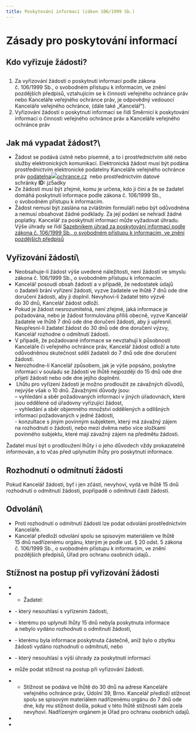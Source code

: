 ```yaml
---
title: Poskytování informací (zákon 106/1999 Sb.)
---
```

<!--StartFragment-->

# Zásady pro poskytování informací

<!--EndFragment-->

<!--StartFragment-->

## Kdo vyřizuje žádosti?

## <!--StartFragment-->

1. Za vyřizování žádostí o poskytnutí informací podle zákona č. 106/1999 Sb., o svobodném přístupu k informacím, ve znění pozdějších předpisů, vztahujícím se k činnosti veřejného ochránce práv nebo Kanceláře veřejného ochránce práv, je odpovědný vedouocí Kanceláře veřejného ochránce, (dále také „Kancelář“).
2. Vyřizování žádostí o poskytnutí informací se řídí Směrnicí k poskytování informací o činnosti veřejného ochránce práv a Kanceláře veřejného ochránce práv

<!--EndFragment-->

<!--StartFragment-->

## Jak má vypadat žádost?\
<!--EndFragment--><!--StartFragment-->

* Žádost se podává ústně nebo písemně, a to i prostřednictvím sítě nebo služby elektronických komunikací. Elektronická žádost musí být podána prostřednictvím elektronické podatelny Kanceláře veřejného ochránce práv [podatelna![](https://www.ochrance.cz/uploads/RTEmagicC_zavinac_38.png.png)ochrance.cz](mailto:podatelna@ochrance.cz)  nebo prostřednictvím datové schránky **ID:** jz5adky
* Ze žádosti musí být zřejmé, komu je určena, kdo ji činí a že se žadatel domáhá poskytnutí informace podle zákona č. 106/1999 Sb., o svobodném přístupu k informacím.
* Žádost nemusí být zaslána na zvláštním formuláři nebo být odůvodněna a nemusí obsahovat žádné podklady. Za její podání se nehradí žádné poplatky. Kancelář za poskytnutí informací může vyžadovat úhradu. Výše úhrady se řídí [Sazebníkem úhrad za poskytování informací podle zákona č. 106/1999 Sb., o svobodném přístupu k informacím, ve znění pozdějších předpisů](https://www.ochrance.cz/kancelar-vop/poskytovani-informaci-podle-zakona-c-1061999-sb/zasady-pro-poskytovani-informaci/sazebnik-uhrad-za-poskytovani-informaci-podle-zakona-c-1061999-sb-o-svobodnem-pristupu-k-informacim-ve-zneni-pozdejsich-predpisu/)

<!--EndFragment-->



<!--StartFragment-->

## Vyřizování žádostí\
<!--EndFragment--><!--StartFragment-->

* Neobsahuje-li žádost výše uvedené náležitosti, není žádostí ve smyslu zákona č. 106/1999 Sb., o svobodném přístupu k informacím.
* Kancelář posoudí obsah žádosti a v případě, že nedostatek údajů o žadateli brání vyřízení žádosti, vyzve žadatele ve lhůtě 7 dnů ode dne doručení žádosti, aby ji doplnil. Nevyhoví-li žadatel této výzvě do 30 dnů, Kancelář žádost odloží. 
* Pokud je žádost nesrozumitelná, není zřejmé, jaká informace je požadována, nebo je žádost formulována příliš obecně, vyzve Kancelář žadatele ve lhůtě 7 dnů ode dne doručení žádosti, aby ji upřesnil. Neupřesní-li žadatel žádost do 30 dnů ode dne doručení výzvy, Kancelář rozhodne o odmítnutí žádosti.
* V případě, že požadované informace se nevztahují k působnosti Kanceláře či veřejného ochránce práv, Kancelář žádost odloží a tuto odůvodněnou skutečnost sdělí žadateli do 7 dnů ode dne doručení žádosti.
* Nerozhodne-li Kancelář způsobem, jak je výše popsáno, poskytne informaci v souladu se žádostí ve lhůtě nejpozději do 15 dnů ode dne přijetí žádosti nebo ode dne jejího doplnění.
*  Lhůtu pro vyřízení žádosti je možno prodloužit ze závažných důvodů, nejvýše však o 10 dnů. Závažnými důvody jsou:\
  – vyhledání a sběr požadovaných informací v jiných úřadovnách, které jsou oddělené od úřadovny vyřizující žádost,\
  – vyhledání a sběr objemného množství oddělených a odlišných informací požadovaných v jedné žádosti,\
  - konzultace s jiným povinným subjektem, který má závažný zájem na rozhodnutí o žádosti, nebo mezi dvěma nebo více složkami povinného subjektu, které mají závažný zájem na předmětu žádosti.

Žadatel musí být o prodloužení lhůty i o jeho důvodech vždy prokazatelně informován, a to včas před uplynutím lhůty pro poskytnutí informace.

<!--EndFragment-->



<!--StartFragment-->

## Rozhodnutí o odmítnutí žádosti<!--EndFragment--><!--StartFragment-->

Pokud Kancelář žádosti, byť i jen zčásti, nevyhoví, vydá ve lhůtě 15 dnů rozhodnutí o odmítnutí žádosti, popřípadě o odmítnutí části žádosti.

<!--EndFragment-->

<!--StartFragment-->

## Odvolání\
<!--EndFragment--><!--StartFragment-->

* Proti rozhodnutí o odmítnutí žádosti lze podat odvolání prostřednictvím Kanceláře.
* Kancelář předloží odvolání spolu se spisovým materiálem ve lhůtě 15 dnů nadřízenému orgánu, kterým je podle ust. § 20 odst. 5 zákona č. 106/1999 Sb., o svobodném přístupu k informacím, ve znění pozdějších předpisů, Úřad pro ochranu osobních údajů..

<!--EndFragment-->

<!--StartFragment-->

## Stížnost na postup při vyřizování žádosti<!--EndFragment--> 

* <!--StartFragment-->
* * Žadatel:
* \- který nesouhlasí s vyřízením žádosti,
* \- kterému po uplynutí lhůty 15 dnů nebyla poskytnuta informace a nebylo vydáno rozhodnutí o odmítnutí žádosti,
* \- kterému byla informace poskytnuta částečně, aniž bylo o zbytku žádosti vydáno rozhodnutí o odmítnutí, nebo
* \- který nesouhlasí s výší úhrady za poskytnutí informací
* může podat stížnost na postup při vyřizování žádosti.
* * Stížnost se podává ve lhůtě do 30 dnů na adrese Kanceláře veřejného ochránce práv, Údolní 39, Brno. Kancelář předloží stížnost spolu se spisovým materiálem nadřízenému orgánu do 7 dnů ode dne, kdy mu stížnost došla, pokud v této lhůtě stížnosti sám zcela nevyhoví. Nadřízeným orgánem je Úřad pro ochranu osobních údajů.
* <!--EndFragment-->















*
